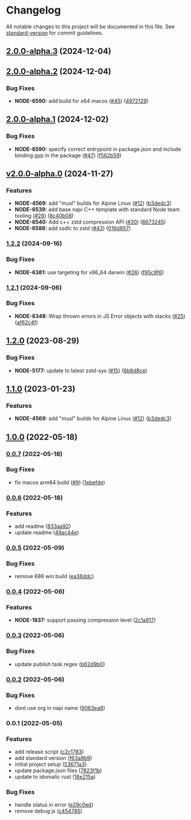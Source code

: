 # Changelog

All notable changes to this project will be documented in this file. See [standard-version](https://github.com/conventional-changelog/standard-version) for commit guidelines.

## [2.0.0-alpha.3](https://github.com/mongodb-js/zstd/compare/v2.0.0-alpha.2...v2.0.0-alpha.3) (2024-12-04)

## [2.0.0-alpha.2](https://github.com/mongodb-js/zstd/compare/v2.0.0-alpha.1...v2.0.0-alpha.2) (2024-12-04)


### Bug Fixes

* **NODE-6590:** add build for x64 macos  ([#45](https://github.com/mongodb-js/zstd/issues/45)) ([4972129](https://github.com/mongodb-js/zstd/commit/4972129c5e1a48d4f448324e597df9c2a8f91f25))

## [2.0.0-alpha.1](https://github.com/mongodb-js/zstd/compare/v2.0.0-alpha.0...v2.0.0-alpha.1) (2024-12-02)


### Bug Fixes

* **NODE-6590:** specify correct entrypoint in package.json and include binding.gyp in the package ([#47](https://github.com/mongodb-js/zstd/issues/47)) ([f562b59](https://github.com/mongodb-js/zstd/commit/f562b59dea298ebf22a54106d71d3cf61b7fa8df))

## [v2.0.0-alpha.0](https://github.com/mongodb-js/zstd/compare/v1.2.2...v2.0.0-alpha.0) (2024-11-27)

### Features

* **NODE-4569:** add "musl" builds for Alpine Linux ([#12](https://github.com/mongodb-js/zstd/issues/12)) ([b3dedc3](https://github.com/mongodb-js/zstd/commit/b3dedc31a274df1eecb54b9092c8dd270f31c21c))
* **NODE-6539:** add base napi C++ template with standard Node team tooling ([#28](https://github.com/mongodb-js/zstd/issues/28)) ([8c40b08](https://github.com/mongodb-js/zstd/commit/8c40b08782969c87b85d5d1bea0a753db73cc87f))
* **NODE-6540:** Add c++ zstd compression API ([#30](https://github.com/mongodb-js/zstd/issues/30)) ([6673245](https://github.com/mongodb-js/zstd/commit/667324522600abc6f731b54a9d9a7c6e92954bef))
* **NODE-6588:** add ssdlc to zstd ([#43](https://github.com/mongodb-js/zstd/issues/43)) ([016d857](https://github.com/mongodb-js/zstd/commit/016d857ccb76f01ebaf18e01756b571338723a16))

### [1.2.2](https://github.com/mongodb-js/zstd/compare/v1.2.1...v1.2.2) (2024-09-16)


### Bug Fixes

* **NODE-6381:** use targeting for x86_64 darwin ([#26](https://github.com/mongodb-js/zstd/issues/26)) ([f95c9f6](https://github.com/mongodb-js/zstd/commit/f95c9f6b1e836cce7da4e6955181261110e88487))

### [1.2.1](https://github.com/mongodb-js/zstd/compare/v1.2.0...v1.2.1) (2024-09-06)


### Bug Fixes

* **NODE-6348:** Wrap thrown errors in JS Error objects with stacks ([#25](https://github.com/mongodb-js/zstd/issues/25)) ([af62c4f](https://github.com/mongodb-js/zstd/commit/af62c4f5f816386ce605c20641ad30cc74bb77e2))

## [1.2.0](https://github.com/mongodb-js/zstd/compare/v1.1.0...v1.2.0) (2023-08-29)


### Bug Fixes

* **NODE-5177:** update to latest zstd-sys ([#15](https://github.com/mongodb-js/zstd/issues/15)) ([6b6d8ce](https://github.com/mongodb-js/zstd/commit/6b6d8ce098de757c53fd52a09d47aa3e29ed2902))

## [1.1.0](https://github.com/mongodb-js/zstd/compare/v1.0.0...v1.1.0) (2023-01-23)


### Features

* **NODE-4569:** add "musl" builds for Alpine Linux ([#12](https://github.com/mongodb-js/zstd/issues/12)) ([b3dedc3](https://github.com/mongodb-js/zstd/commit/b3dedc31a274df1eecb54b9092c8dd270f31c21c))

## [1.0.0](https://github.com/mongodb-js/zstd/compare/v0.0.7...v1.0.0) (2022-05-18)

### [0.0.7](https://github.com/mongodb-js/zstd/compare/v0.0.6...v0.0.7) (2022-05-18)


### Bug Fixes

* fix macos arm64 build ([#9](https://github.com/mongodb-js/zstd/issues/9)) ([1ebefde](https://github.com/mongodb-js/zstd/commit/1ebefdedb761b34bcc721a934296d3ac9f0e7a1b))

### [0.0.6](https://github.com/mongodb-js/zstd/compare/v0.0.5...v0.0.6) (2022-05-18)


### Features

* add readme ([833aa92](https://github.com/mongodb-js/zstd/commit/833aa92213236ef35c4bd79d4c462751a3b4e634))
* update readme ([49ac44e](https://github.com/mongodb-js/zstd/commit/49ac44efbe9a4ab544958b97ae178b51cac057ff))

### [0.0.5](https://github.com/mongodb-js/zstd/compare/v0.0.4...v0.0.5) (2022-05-09)


### Bug Fixes

* remove 686 win build ([ea36ddc](https://github.com/mongodb-js/zstd/commit/ea36ddc0ce3e6630321e7074a138f2d45dd16f4f))

### [0.0.4](https://github.com/mongodb-js/zstd/compare/v0.0.3...v0.0.4) (2022-05-06)


### Features

* **NODE-1837:** support passing compression level ([2c1a917](https://github.com/mongodb-js/zstd/commit/2c1a9171c689c1fc87428d383ffeb823291f84cf))

### [0.0.3](https://github.com/mongodb-js/zstd/compare/v0.0.2...v0.0.3) (2022-05-06)


### Bug Fixes

* update publish task regex ([b62d9b0](https://github.com/mongodb-js/zstd/commit/b62d9b0e644c85d3443f738d953ae7816d3eba00))

### [0.0.2](https://github.com/mongodb-js/zstd/compare/v0.0.1...v0.0.2) (2022-05-06)


### Bug Fixes

* dont use org in napi name ([9063ea8](https://github.com/mongodb-js/zstd/commit/9063ea8bb7b187aacd876f75b3e74bc0188e7a2b))

### 0.0.1 (2022-05-05)


### Features

* add release script ([c2c1783](https://github.com/mongodb-js/zstd/commit/c2c1783242766c8b65f57838494d1a3c4dc23305))
* add standard version ([f63a9b9](https://github.com/mongodb-js/zstd/commit/f63a9b95ba261004cb2f481ff201fa2e116d3aed))
* initial project setup ([53671a3](https://github.com/mongodb-js/zstd/commit/53671a393326605650d3ae12959796a6c6976472))
* update package.json files ([7823f1b](https://github.com/mongodb-js/zstd/commit/7823f1b3156f4eacd2c235ac660aa9810eee6f84))
* update to idomatic rust ([16e215a](https://github.com/mongodb-js/zstd/commit/16e215a59817fdf94bb62c8620b49b6255bafda0))


### Bug Fixes

* handle status in error ([e29c0ed](https://github.com/mongodb-js/zstd/commit/e29c0ed3b1077987c28bc4daa11c5d6a01c650cf))
* remove debug js ([c454785](https://github.com/mongodb-js/zstd/commit/c454785a6cbfe63ed21ca3942ce0707e0b399d3f))
